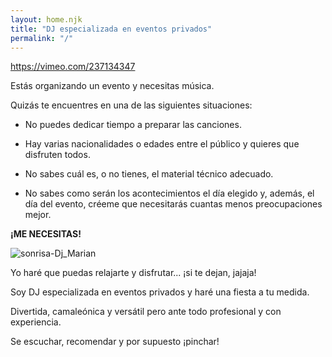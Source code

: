 ```yaml
---
layout: home.njk
title: "DJ especializada en eventos privados"
permalink: "/"
---
```


[//]: # ([velocity type="vimeo" id="237134347" img="https://djmarian.com/wp/wp-content/uploads/portada-video-djmarian.webp" options="width="300"&height="150"&frameborder="0"&allowfullscreen="allowfullscreen"" alt="Play" color="#FFFFFF" bkg\_color="#FF0000"\]#])

https://vimeo.com/237134347

Estás organizando un evento y necesitas música.

Quizás te encuentres en una de las siguientes situaciones:

 - No puedes dedicar tiempo a preparar las canciones.  
  
 - Hay varias nacionalidades o edades entre el público y quieres que disfruten todos.  
  
 - No sabes cuál es, o no tienes, el material técnico adecuado.  
  
 - No sabes como serán los acontecimientos el día elegido y, además, el día del evento, créeme que necesitarás cuantas menos preocupaciones mejor.

**¡ME NECESITAS!**

![sonrisa-Dj_Marian](/assets/images/sonrie.webp)

Yo haré que puedas relajarte y disfrutar... ¡si te dejan, jajaja!

Soy DJ especializada en eventos privados y haré una fiesta a tu medida.

Divertida, camaleónica y versátil pero ante todo profesional y con experiencia.

Se escuchar, recomendar y por supuesto ¡pinchar!


